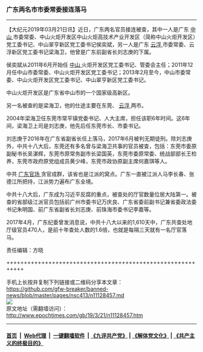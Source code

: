 ### 广东两名市市委常委接连落马
------------------------

<p>
 【大纪元2019年03月21日讯】近日，广东两名官员接连被查，其中一人是广东
 <a href="http://www.epochtimes.com/gb/tag/%E4%B8%AD%E5%B1%B1.html">
  中山
 </a>
 市委常委、中山火炬开发区中山火炬高技术产业开发区（简称中山火炬开发区）党工委书记、中山翠亨新区党工委书记侯奕斌，另一人是广东
 <a href="http://www.epochtimes.com/gb/tag/%E4%BA%91%E6%B5%AE.html">
  云浮
 </a>
 市委常委、云浮新区党工委书记梁海卫，他曾是广东前副省长刘志庚的下属。
</p>
<p>
 侯奕斌从2011年6月开始任
 <a href="http://www.epochtimes.com/gb/tag/%E4%B8%AD%E5%B1%B1.html">
  中山
 </a>
 火炬开发区党工委书记、管委会主任；2011年12月任中山市委常委、中山火炬开发区党工委书记；2013年2月至今，中山市委常委、中山火炬开发区党工委书记、中山翠亨新区党工委书记。
</p>
<p>
 中山火炬开发区是广东省中山市的一个国家级高新区。
</p>
<p>
 另一名被查的是梁海卫，他的仕途主要在东莞、
 <a href="http://www.epochtimes.com/gb/tag/%E4%BA%91%E6%B5%AE.html">
  云浮
 </a>
 两市。
</p>
<p>
 2004年梁海卫任东莞市常平镇党委书记、人大主席，担任该职6年时间。这6年间，梁海卫上司是刘志庚，他先后任东莞市长、市委书记。
</p>
<p>
 刘志庚于2016年在广东省副省长任上落马，2017年6月被判无期徒刑。除刘志庚外，中共十八大后，东莞还有多名曾与梁海卫共事的官员被查，包括：东莞市委原副秘书长吴湛辉，东莞市原常务副市长梁国英，东莞市委原常委、统战部部长王检养，东莞市政府原党组成员黄少峰，东莞市政协原副主席何嘉琪等人。
</p>
<p>
 中共
 <a href="http://www.epochtimes.com/gb/tag/%E5%B9%BF%E4%B8%9C%E5%AE%98%E5%9C%BA.html">
  广东官场
 </a>
 贪官成群，该省也是江派的窝点。广东一直被江派人马李长春、张德江所把持，江派势力遍布广东全境。
</p>
<p>
 中共十八大后，广东成为习近平反腐的重点，被查处的厅官数量位居大陆第一。被查的省部级江派官员包括前广州市委书记万庆良、广东省委前副书记兼省委政法委书记朱明国、前广东省副省长刘志庚、前珠海市委书记李嘉等。
</p>
<p>
 2017年4月，广东纪委曾发消息说，中共十八大以来的1,610天中，广东共查处地厅级官员470人，是前十年查处人数的1.6倍，也就是每隔三天就有一名厅官落马。
</p>
<p>
 责任编辑：方晓
</p>

+++++++++++++++++++++++++++++++++++++++++++++++++++++++++++<br/><br/>
手机上长按并复制下列链接或二维码分享本文章：<br/>
https://github.com/gfw-breaker/banned-news/blob/master/pages/nsc413/n11128457.md <br/>
<a href='https://github.com/gfw-breaker/banned-news/blob/master/pages/nsc413/n11128457.md'><img src='https://github.com/gfw-breaker/banned-news/blob/master/pages/nsc413/n11128457.md.png'/></a> <br/>
原文地址（需翻墙访问）：http://www.epochtimes.com/gb/19/3/21/n11128457.htm


------------------------
#### [首页](https://github.com/gfw-breaker/banned-news/blob/master/README.md) &nbsp;|&nbsp; [Web代理](https://github.com/labour-camp/helloworld) &nbsp;|&nbsp; [一键翻墙软件](https://github.com/gfw-breaker/nogfw/blob/master/README.md) &nbsp;| [《九评共产党》](https://github.com/gfw-breaker/9ping.md/blob/master/README.md#九评之一评共产党是什么) | [《解体党文化》](https://github.com/gfw-breaker/jtdwh.md/blob/master/README.md) | [《共产主义的终极目的》](https://github.com/gfw-breaker/gczydzjmd.md/blob/master/README.md)

